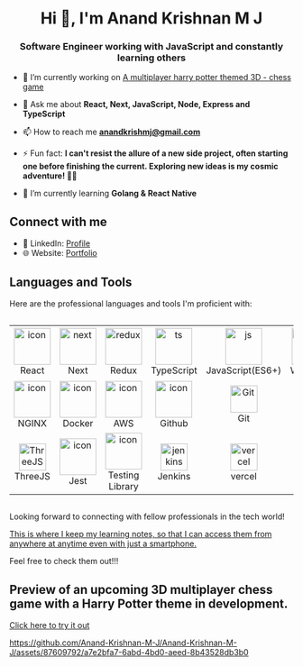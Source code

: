 <h1 align="center">Hi 👋, I'm Anand Krishnan M J</h1>
<h3 align="center">Software Engineer working with JavaScript and constantly learning others</h3>

- 🔭 I’m currently working on [A multiplayer harry potter themed 3D - chess game](https://github.com/Anand-Krishnan-M-J/Wizards-Chess)

- 💬 Ask me about **React, Next, JavaScript, Node, Express and TypeScript**

- 📫 How to reach me **anandkrishmj@gmail.com**

- ⚡ Fun fact: **I can't resist the allure of a new side project, often starting one before finishing the current. Exploring new ideas is my cosmic adventure! 🚀🌌**

- 🌱 I’m currently learning **Golang & React Native**

## Connect with me

- 💼 LinkedIn: [Profile](https://www.linkedin.com/in/anand-krishnan-mj-a6332b154/)
- 🌐 Website: [Portfolio](https://www.anandkris.com/)

## Languages and Tools

Here are the professional languages and tools I'm proficient with:

<div style="display: flex; align-items: flex-start; align: center">
 <table align="center">
  <tr>
    <td align="center" width="96">
        <img src="https://techstack-generator.vercel.app/react-icon.svg" alt="icon" width="65" height="65" />
      <br>React
    </td>
    <td align="center" width="96">
      <a href="#macropower-tech">
        <img src="https://skillicons.dev/icons?i=next" alt="next" width="65" height="65" />
      </a>
      <br>Next
    </td>
    <td align="center" width="96">
        <img src="https://techstack-generator.vercel.app/redux-icon.svg" alt="redux" width="65" height="65" />
      <br>Redux
    </td>
    <td align="center" width="96">
        <img src="https://techstack-generator.vercel.app/ts-icon.svg" alt="ts" width="65" height="65" />
      <br>TypeScript
    </td>
    <td align="center" width="96">
        <img src="https://techstack-generator.vercel.app/js-icon.svg" alt="js" width="65" height="65" />
      <br>JavaScript(ES6+)
    </td>
    <td align="center" width="96">
        <img src="https://techstack-generator.vercel.app/webpack-icon.svg" alt="icon" width="65" height="65" />
      <br>Webpack
    </td>
    <td align="center" width="96">
        <img src="https://skillicons.dev/icons?i=express" alt="icon" width="65" height="65" />
      <br>Express
    </td>
    <td align="center" width="96">
     <img src="https://skillicons.dev/icons?i=nodejs" width="48" height="48" alt="Nodejs" />
      <br>Node
      </td>
    </td>
    <td align="center"  width="96">
        <img src="https://skillicons.dev/icons?i=postgres" width="48" height="48" alt="postgres" />
      <br>PostgreSQL
    </td>
    <td align="center"  width="96">
        <img src="https://skillicons.dev/icons?i=githubactions" width="48" height="48" alt="githubactions" />
      <br>Github actions
    </td>
  </tr>
  <tr>
    <td align="center" width="96">
        <img src="https://techstack-generator.vercel.app/nginx-icon.svg" alt="icon" width="65" height="65" />
      <br>NGINX
    </td>
    <td align="center" width="96">
        <img src="https://techstack-generator.vercel.app/docker-icon.svg" alt="icon" width="65" height="65" />
      <br>Docker
    </td>
    <td align="center" width="96">
        <img src="https://techstack-generator.vercel.app/aws-icon.svg" alt="icon" width="65" height="65" />
      <br>AWS
    </td>
    <td align="center" width="96">
        <img src="https://techstack-generator.vercel.app/github-icon.svg" alt="icon" width="65" height="65" />
      <br>Github
    </td>
    <td align="center" width="96"> 
        <img src="https://user-images.githubusercontent.com/25181517/192108372-f71d70ac-7ae6-4c0d-8395-51d8870c2ef0.png" width="48" height="48" alt="Git" />
      <br>Git
    </td>
    <td align="center"  width="96">
        <img src="https://skillicons.dev/icons?i=materialui" width="48" height="48" alt="materialui" />
      <br>Material UI
    </td>
    <td align="center"  width="96">
        <img src="https://skillicons.dev/icons?i=html" width="48" height="48" alt="HTML5" />
      <br>HTML5
    </td>
    <td align="center" width="96">
        <img src="https://skillicons.dev/icons?i=css" width="48" height="48" alt="css" />
      <br>CSS
    </td>
    <td align="center" width="96">
        <img src="https://techstack-generator.vercel.app/sass-icon.svg" alt="icon" width="65" height="65" />
      <br>Sass
    </td>
    <td align="center" width="96">
        <img src="https://techstack-generator.vercel.app/storybook-icon.svg" alt="icon" width="65" height="65" />
      <br>Storybook
    </td>
  </tr>
 <tr>
    <td align="center" width="96">
        <img src="https://skillicons.dev/icons?i=threejs" width="48" height="48" alt="ThreeJS" />
      <br>ThreeJS
    </td>
    <td align="center" width="96">
        <img src="https://techstack-generator.vercel.app/jest-icon.svg" alt="icon" width="65" height="65" />
      <br>Jest
    </td>
    <td align="center" width="96">
        <img src="https://techstack-generator.vercel.app/testinglibrary-icon.svg" alt="icon" width="65" height="65" />
      <br>Testing Library
    </td>
    <td align="center" width="96">
        <img src="https://skillicons.dev/icons?i=jenkins" width="48" height="48" alt="jenkins" />
      <br>Jenkins
    </td>
    <td align="center" width="96">
        <img src="https://skillicons.dev/icons?i=vercel" width="48" height="48" alt="vercel" />
      <br>vercel
    </td>
    <td align="center" width="96">
        <img src="https://skillicons.dev/icons?i=vite" width="48" height="48" alt="vite" />
      <br>Vite
    </td>
    <td align="center" width="96">
        <img src="https://skillicons.dev/icons?i=vscode" width="48" height="48" alt="VsCode" />
      <br>VsCode
    </td>
    <td align="center" width="96">
        <img src="https://skillicons.dev/icons?i=blender" width="48" height="48" alt="blender" />
      <br>Blender
    </td>
    <td align="center" width="96">
        <img src="https://skillicons.dev/icons?i=ubuntu" width="48" height="48" alt="ubuntu" />
      <br>ubuntu
    </td>
    <td align="center" width="96">
        <img src="https://skillicons.dev/icons?i=postman" width="48" height="48" alt="postman" />
      <br>postman
    </td>
  </tr>
 </table>
 <br><br>
</div>


Looking forward to connecting with fellow professionals in the tech world!

<p>
<a href="https://drive.google.com/drive/folders/1JJTGcnay_bQU65VoMZ6chucMXEyZrmT3?usp=drive_link" target="_blank" rel="noreferrer">This is where I keep my learning notes, so that I can access them from anywhere at anytime even with just a smartphone.</a> 
</p>
<p>Feel free to check them out!!!</p>

## Preview of an upcoming 3D multiplayer chess game with a Harry Potter theme in development.
<a href="https://www.chess.anandkris.com">Click here to try it out</a>


https://github.com/Anand-Krishnan-M-J/Anand-Krishnan-M-J/assets/87609792/a7e2bfa7-6abd-4bd0-aeed-8b43528db3b0




